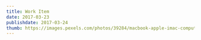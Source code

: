 ```yaml
---
title: Work Item
date: 2017-03-23
publishdate: 2017-03-24
thumb: https://images.pexels.com/photos/39284/macbook-apple-imac-computer-39284.jpeg?cs=srgb&dl=apple-business-computer-39284.jpg&fm=jpg
---
```

